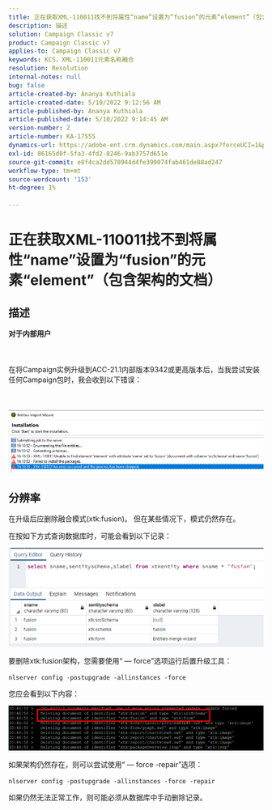 ```yaml
---
title: 正在获取XML-110011找不到将属性“name”设置为“fusion”的元素“element”（包含架构的文档）
description: 描述
solution: Campaign Classic v7
product: Campaign Classic v7
applies-to: Campaign Classic v7
keywords: KCS，XML-110011元素名称融合
resolution: Resolution
internal-notes: null
bug: false
article-created-by: Ananya Kuthiala
article-created-date: 5/10/2022 9:12:56 AM
article-published-by: Ananya Kuthiala
article-published-date: 5/10/2022 9:14:45 AM
version-number: 2
article-number: KA-17555
dynamics-url: https://adobe-ent.crm.dynamics.com/main.aspx?forceUCI=1&pagetype=entityrecord&etn=knowledgearticle&id=957b605d-41d0-ec11-a7b5-0022480a8e40
exl-id: 86165d0f-5fa3-4fd2-8246-9ab3757d651e
source-git-commit: e8f4ca2dd578944d4fe399074fab461de88ad247
workflow-type: tm+mt
source-wordcount: '153'
ht-degree: 1%

---
```


# 正在获取XML-110011找不到将属性“name”设置为“fusion”的元素“element”（包含架构的文档）

## 描述

<b>对于内部用户</b><br><br> <br><br>在将Campaign实例升级到ACC-21.1内部版本9342或更高版本后，当我尝试安装任何Campaign包时，我会收到以下错误：<br><br> <br><br>![](assets/___967b605d-41d0-ec11-a7b5-0022480a8e40___.png)

## 分辨率


在升级后应删除融合模式(xtk:fusion)。 但在某些情况下，模式仍然存在。

在按如下方式查询数据库时，可能会看到以下记录：

![](assets/5cf5ba8b-f838-ec11-b6e6-000d3a348885.png)

要删除xtk:fusion架构，您需要使用“ — force”选项运行后置升级工具：

`nlserver config -postupgrade -allinstances -force`

您应会看到以下内容：

![](assets/406e7298-f938-ec11-b6e6-000d3a348885.png)

如果架构仍然存在，则可以尝试使用“ — force -repair”选项：

`nlserver config -postupgrade -allinstances -force -repair`

如果仍然无法正常工作，则可能必须从数据库中手动删除记录。
